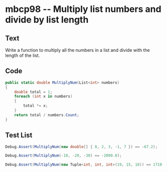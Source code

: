 # mbcp98 -- Multiply list numbers and divide by list length

## Text

Write a function to multiply all the numbers in a list and divide with the length of the list.

## Code

```csharp
public static double MultiplyNum(List<int> numbers)  
{  
    double total = 1;  
    foreach (int x in numbers)  
    {  
        total *= x;  
    }  
    return total / numbers.Count;  
}
```

## Test List

```csharp
Debug.Assert(MultiplyNum(new double[] { 8, 2, 3, -1, 7 }) == -67.2);
```

```csharp
Debug.Assert(MultiplyNum(-10, -20, -30) == -2000.0);
```

```csharp
Debug.Assert(MultiplyNum(new Tuple<int, int, int>(19, 15, 18)) == 1710.0);
```
